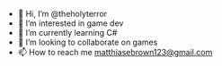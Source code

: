 - 👋 Hi, I’m @theholyterror
- 👀 I’m interested in game dev
- 🌱 I’m currently learning C#
- 💞️ I’m looking to collaborate on games
- 📫 How to reach me matthiasebrown123@gmail.com

<!---
theholyterror/theholyterror is a ✨ special ✨ repository because its `README.md` (this file) appears on your GitHub profile.
You can click the Preview link to take a look at your changes.
--->
